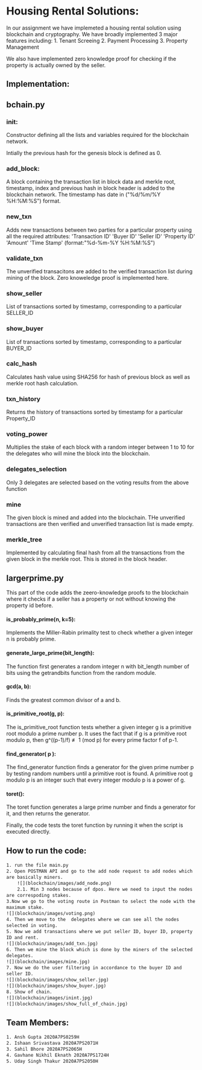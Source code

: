 # Housing Rental Solutions:
In our assignment we have implemeted a housing rental solution using blockchain and cryptography. We have broadly implemented 3 major features including:
	1. Tenant Screeing 
	2. Payment Processing
	3. Property Management

We also have implemented zero knowledge proof for checking if the property is actually owned by the seller.

## Implementation:
##  bchain.py
### __init__:
Constructor defining all the lists and variables required for the blockchain network.

Intially the previous hash for the genesis block is defined as 0.

### add_block:

A block containing the transaction list in block data and merkle root, timestamp, index and previous hash in block header is added to the blockchain network.
The timestamp has date in ("%d/%m/%Y %H:%M:%S") format.		


### new_txn

Adds new transactions between two parties for a particular property using all the required attributes:
'Transaction ID'
'Buyer ID'
'Seller ID'
'Property ID'
'Amount'
'Time Stamp' (format:"%d-%m-%Y %H:%M:%S")

### validate_txn

The unverified transacitons are added to the verified transaction list during mining of the block. Zero knoweledge proof is implemented here.
### show_seller

List of transactions sorted by timestamp, corresponding to a particular SELLER_ID

### show_buyer

List of transactions sorted by timestamp, corresponding to a particular BUYER_ID

### calc_hash

Calculates hash value using SHA256 for hash of previous block as well as merkle root hash calculation.


### txn_history

Returns the history of transactions sorted by timestamp for a particular Property_ID


### voting_power

Multiplies the stake of each block with a random integer between 1 to 10 for the delegates who will mine the block into the blockchain.


### delegates_selection

Only 3 delegates are selected based on the voting results from the above function

### mine

The given block is mined and added into the blockchain.
THe unverified transactions are then verified and unverified transaction list is made empty.

### merkle_tree

Implemented by calculating final hash from all the transactions from the given block in the merkle root.
This is stored in the block header.


## largerprime.py
This part of the code adds the zeero-knowledge proofs to the blockchain where it checks if a seller has a property or not without knowing the property id before.
####  is_probably_prime(n, k=5):
Implements the Miller-Rabin primality test to check whether a given integer n is probably prime. 

#### generate_large_prime(bit_length):
The function first generates a random integer n with bit_length number of bits using the getrandbits function from the random module. 

#### gcd(a, b):
Finds the greatest common divisor of a and b.

#### is_primitive_root(g, p):
The is_primitive_root function tests whether a given integer g is a primitive root modulo a prime number p. It uses the fact that if g is a primitive root modulo p, then g^((p-1)/f) ≢ 1 (mod p) for every prime factor f of p-1.

#### find_generator( p ):
The find_generator function finds a generator for the given prime number p by testing random numbers until a primitive root is found. A primitive root g modulo p is an integer such that every integer modulo p is a power of g.

#### toret():
The toret function generates a large prime number and finds a generator for it, and then returns the generator.

Finally, the code tests the toret function by running it when the script is executed directly. 




## How to run the code:
    1. run the file main.py
    2. Open POSTMAN API and go to the add node request to add nodes which are basically miners.
        ![](blockchain/images/add_node.png)
        2.1. Min 3 nodes because of dpos. Here we need to input the nodes are correspoding stakes.
    3.Now we go to the voting route in Postman to select the node with the maximum stake.
    ![](blockchain/images/voting.png)
    4. Then we move to the  delegates where we can see all the nodes selected in voting.
    5. Now we add transactions where we put seller ID, buyer ID, property ID and rent.
    ![](blockchain/images/add_txn.jpg)
    6. Then we mine the block which is done by the miners of the selected delegates.
    ![](blockchain/images/mine.jpg)
    7. Now we do the user filtering in accordance to the buyer ID and seller ID.
    ![](blockchain/images/show_seller.jpg)
    ![](blockchain/images/show_buyer.jpg)
    8. Show of chain.
    ![](blockchain/images/inint.jpg)
    ![](blockchain/images/show_full_of_chain.jpg)


## Team Members:
    1. Ansh Gupta 2020A7PS0259H
    2. Ishaan Srivastava 2020A7PS2071H
    3. Sahil Bhore 2020A7PS2065H
    4. Gavhane Nikhil Eknath 2020A7PS1724H
    5. Uday Singh Thakur 2020A7PS2050H
